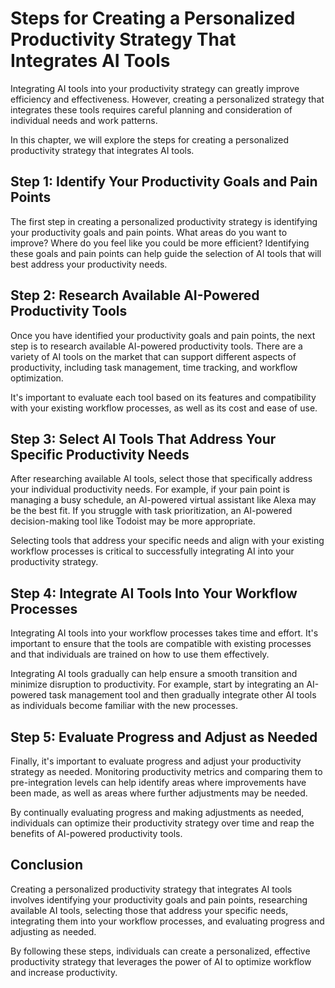 Steps for Creating a Personalized Productivity Strategy That Integrates AI Tools
============================================================================================================================================

Integrating AI tools into your productivity strategy can greatly improve efficiency and effectiveness. However, creating a personalized strategy that integrates these tools requires careful planning and consideration of individual needs and work patterns.

In this chapter, we will explore the steps for creating a personalized productivity strategy that integrates AI tools.

Step 1: Identify Your Productivity Goals and Pain Points
--------------------------------------------------------

The first step in creating a personalized productivity strategy is identifying your productivity goals and pain points. What areas do you want to improve? Where do you feel like you could be more efficient? Identifying these goals and pain points can help guide the selection of AI tools that will best address your productivity needs.

Step 2: Research Available AI-Powered Productivity Tools
--------------------------------------------------------

Once you have identified your productivity goals and pain points, the next step is to research available AI-powered productivity tools. There are a variety of AI tools on the market that can support different aspects of productivity, including task management, time tracking, and workflow optimization.

It's important to evaluate each tool based on its features and compatibility with your existing workflow processes, as well as its cost and ease of use.

Step 3: Select AI Tools That Address Your Specific Productivity Needs
---------------------------------------------------------------------

After researching available AI tools, select those that specifically address your individual productivity needs. For example, if your pain point is managing a busy schedule, an AI-powered virtual assistant like Alexa may be the best fit. If you struggle with task prioritization, an AI-powered decision-making tool like Todoist may be more appropriate.

Selecting tools that address your specific needs and align with your existing workflow processes is critical to successfully integrating AI into your productivity strategy.

Step 4: Integrate AI Tools Into Your Workflow Processes
-------------------------------------------------------

Integrating AI tools into your workflow processes takes time and effort. It's important to ensure that the tools are compatible with existing processes and that individuals are trained on how to use them effectively.

Integrating AI tools gradually can help ensure a smooth transition and minimize disruption to productivity. For example, start by integrating an AI-powered task management tool and then gradually integrate other AI tools as individuals become familiar with the new processes.

Step 5: Evaluate Progress and Adjust as Needed
----------------------------------------------

Finally, it's important to evaluate progress and adjust your productivity strategy as needed. Monitoring productivity metrics and comparing them to pre-integration levels can help identify areas where improvements have been made, as well as areas where further adjustments may be needed.

By continually evaluating progress and making adjustments as needed, individuals can optimize their productivity strategy over time and reap the benefits of AI-powered productivity tools.

Conclusion
----------

Creating a personalized productivity strategy that integrates AI tools involves identifying your productivity goals and pain points, researching available AI tools, selecting those that address your specific needs, integrating them into your workflow processes, and evaluating progress and adjusting as needed.

By following these steps, individuals can create a personalized, effective productivity strategy that leverages the power of AI to optimize workflow and increase productivity.
